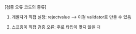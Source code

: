 [검증 오류 코드의 종류]

1. 개발자가 직접 설정: rejectvalue --> 이걸 validator로 만들 수 있음

2. 스프링이 직접 검증 오류: 주로 타입이 맞지 않을 때



